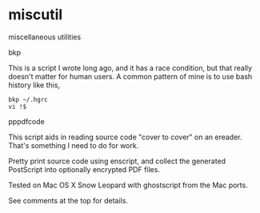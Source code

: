 miscutil
========

miscellaneous utilities

bkp

  This is a script I wrote long ago, and it has a race condition,
  but that really doesn't matter for human users.  A common pattern
  of mine is to use bash history like this,

    bkp ~/.hgrc
    vi !$

pppdfcode

  This script aids in reading source code "cover to cover" on an
  ereader.  That's something I need to do for work.

  Pretty print source code using enscript, and collect the generated
  PostScript into optionally encrypted PDF files.

  Tested on Mac OS X Snow Leopard with ghostscript from the Mac ports.

  See comments at the top for details.
